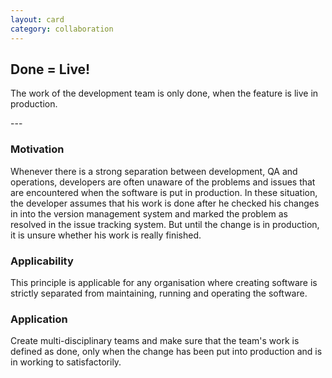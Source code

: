 ```yaml
---
layout: card
category: collaboration
---
```

Done = Live!
---
<p>The work of the development team is only done, when the feature is live in production.</p>
---

### Motivation

Whenever there is a strong separation between development, QA and operations, developers are often unaware of the problems and issues that are encountered when the software is put in production. In these situation, the developer assumes that his work is done after he checked his changes in into the version management system and marked the problem as resolved in the issue tracking system. But until the change is in production, it is unsure whether his work is really finished.

### Applicability

This principle is applicable for any organisation where creating software is strictly separated from maintaining, running and operating the software.

### Application

Create multi-disciplinary teams and make sure that the team's work is defined as done, only when the change has been put into production and is in working to satisfactorily.

